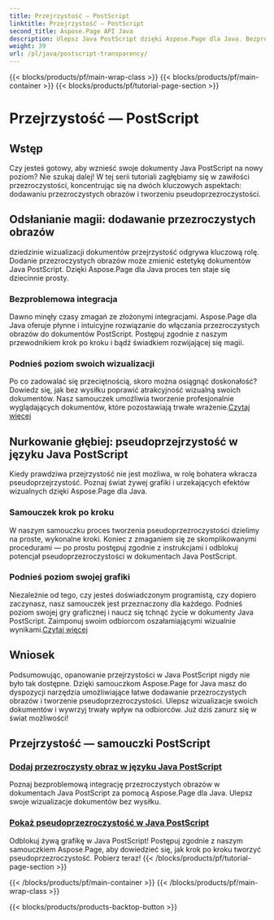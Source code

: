 ```yaml
---
title: Przejrzystość — PostScript
linktitle: Przejrzystość — PostScript
second_title: Aspose.Page API Java
description: Ulepsz Java PostScript dzięki Aspose.Page dla Java. Bezproblemowo integruj przezroczyste obrazy i twórz żywą pseudoprzezroczystość dla urzekających wizualizacji.
weight: 39
url: /pl/java/postscript-transparency/
---
```


{{< blocks/products/pf/main-wrap-class >}}
{{< blocks/products/pf/main-container >}}
{{< blocks/products/pf/tutorial-page-section >}}

# Przejrzystość — PostScript

## Wstęp

Czy jesteś gotowy, aby wznieść swoje dokumenty Java PostScript na nowy poziom? Nie szukaj dalej! W tej serii tutoriali zagłębiamy się w zawiłości przezroczystości, koncentrując się na dwóch kluczowych aspektach: dodawaniu przezroczystych obrazów i tworzeniu pseudoprzezroczystości.

## Odsłanianie magii: dodawanie przezroczystych obrazów
dziedzinie wizualizacji dokumentów przejrzystość odgrywa kluczową rolę. Dodanie przezroczystych obrazów może zmienić estetykę dokumentów Java PostScript. Dzięki Aspose.Page dla Java proces ten staje się dziecinnie prosty.

### Bezproblemowa integracja
Dawno minęły czasy zmagań ze złożonymi integracjami. Aspose.Page dla Java oferuje płynne i intuicyjne rozwiązanie do włączania przezroczystych obrazów do dokumentów PostScript. Postępuj zgodnie z naszym przewodnikiem krok po kroku i bądź świadkiem rozwijającej się magii. 

### Podnieś poziom swoich wizualizacji
 Po co zadowalać się przeciętnością, skoro można osiągnąć doskonałość? Dowiedz się, jak bez wysiłku poprawić atrakcyjność wizualną swoich dokumentów. Nasz samouczek umożliwia tworzenie profesjonalnie wyglądających dokumentów, które pozostawiają trwałe wrażenie.[Czytaj więcej](./add-transparent-image/)

## Nurkowanie głębiej: pseudoprzejrzystość w języku Java PostScript
Kiedy prawdziwa przejrzystość nie jest możliwa, w rolę bohatera wkracza pseudoprzejrzystość. Poznaj świat żywej grafiki i urzekających efektów wizualnych dzięki Aspose.Page dla Java.

### Samouczek krok po kroku
W naszym samouczku proces tworzenia pseudoprzezroczystości dzielimy na proste, wykonalne kroki. Koniec z zmaganiem się ze skomplikowanymi procedurami — po prostu postępuj zgodnie z instrukcjami i odblokuj potencjał pseudoprzezroczystości w dokumentach Java PostScript.

### Podnieś poziom swojej grafiki
 Niezależnie od tego, czy jesteś doświadczonym programistą, czy dopiero zaczynasz, nasz samouczek jest przeznaczony dla każdego. Podnieś poziom swojej gry graficznej i naucz się tchnąć życie w dokumenty Java PostScript. Zaimponuj swoim odbiorcom oszałamiającymi wizualnie wynikami.[Czytaj więcej](./show-pseudo-transparency/)

## Wniosek
Podsumowując, opanowanie przejrzystości w Java PostScript nigdy nie było tak dostępne. Dzięki samouczkom Aspose.Page for Java masz do dyspozycji narzędzia umożliwiające łatwe dodawanie przezroczystych obrazów i tworzenie pseudoprzezroczystości. Ulepsz wizualizacje swoich dokumentów i wywrzyj trwały wpływ na odbiorców. Już dziś zanurz się w świat możliwości!
## Przejrzystość — samouczki PostScript
### [Dodaj przezroczysty obraz w języku Java PostScript](./add-transparent-image/)
Poznaj bezproblemową integrację przezroczystych obrazów w dokumentach Java PostScript za pomocą Aspose.Page dla Java. Ulepsz swoje wizualizacje dokumentów bez wysiłku.
### [Pokaż pseudoprzezroczystość w Java PostScript](./show-pseudo-transparency/)
Odblokuj żywą grafikę w Java PostScript! Postępuj zgodnie z naszym samouczkiem Aspose.Page, aby dowiedzieć się, jak krok po kroku tworzyć pseudoprzezroczystość. Pobierz teraz!
{{< /blocks/products/pf/tutorial-page-section >}}

{{< /blocks/products/pf/main-container >}}
{{< /blocks/products/pf/main-wrap-class >}}

{{< blocks/products/products-backtop-button >}}
